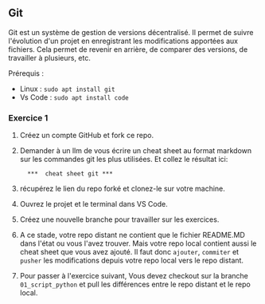 ## Git

Git est un système de gestion de versions décentralisé. Il permet de suivre l'évolution d'un projet en enregistrant les modifications apportées aux fichiers. Cela permet de revenir en arrière, de comparer des versions, de travailler à plusieurs, etc.

Prérequis :
- Linux : `sudo apt install git`
- Vs Code : `sudo apt install code`

### Exercice 1

1. Créez un compte GitHub et fork ce repo.

2. Demander à un llm de vous écrire un cheat sheet au format markdown sur les commandes git les plus utilisées.
   Et collez le résultat ici: 

         ***  cheat sheet git ***

2. récupérez le lien du repo forké et clonez-le sur votre machine.

3. Ouvrez le projet et le terminal dans VS Code.

4. Créez une nouvelle branche pour travailler sur les exercices.

5. A ce stade, votre repo distant ne contient que le fichier README.MD dans l'état ou vous l'avez trouver.
Mais votre repo local contient aussi le cheat sheet que vous avez ajouté. 
Il faut donc `ajouter`, `commiter` et `pusher` les modifications depuis votre repo local vers le repo distant.

6. Pour passer à l'exercice suivant, Vous devez checkout sur la branche `01_script_python` 
et pull les différences entre le repo distant et le repo local.